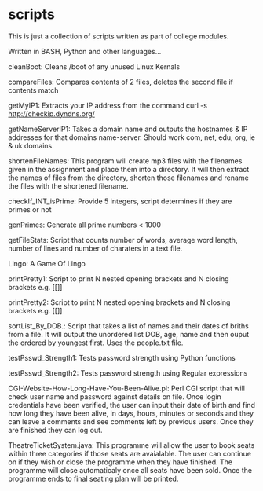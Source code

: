 # scripts
This is just a collection of scripts written as part of college modules.

Written in BASH, Python and other languages...

cleanBoot: Cleans /boot of any unused Linux Kernals

compareFiles: Compares contents of 2 files, deletes the second file if contents match

getMyIP1: Extracts your IP address from the command curl -s http://checkip.dyndns.org/

getNameServerIP1: Takes a domain name and outputs the hostnames & IP addresses for that domains name-server. Should work com, net, edu, org, ie & uk domains.

shortenFileNames: This program will create mp3 files with the filenames given in the assignment and place them into a directory. It will then extract the names of files from the directory, shorten those filenames and rename the files with the shortened filename.

checkIf_INT_isPrime: Provide 5 integers, script determines if they are primes or not

genPrimes: Generate all prime numbers < 1000

getFileStats: Script that counts number of words, average word length, number of lines and number of charaters in a text file.

Lingo: A Game Of Lingo 

printPretty1: Script to print N nested opening brackets and N closing brackets e.g. [[]]

printPretty2: Script to print N nested opening brackets and N closing brackets e.g. [[]]

sortList_By_DOB.: Script that takes a list of names and their dates of briths from a file. It will output the unordered list DOB, age, name and then ouput the ordered by youngest first. Uses the people.txt file.

testPsswd_Strength1: Tests password strength using Python functions

testPsswd_Strength2: Tests password strength using Regular expressions

CGI-Website-How-Long-Have-You-Been-Alive.pl: Perl CGI script that will check user name and password against details on file. Once login credentials have been verified, the user can input their date of birth and find how long they have been alive, in days, hours, minutes or seconds and they can leave a comments and see comments left by previous users. Once they are finished they can log out.

TheatreTicketSystem.java: This programme will allow the user to book seats within three categories if those seats are avaialable. The user can continue on if they wish or close the programme when they have finished. The programme will close automaticaly once all seats have been sold. Once the programme ends to final seating plan will be printed.

